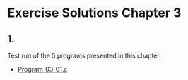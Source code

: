 # Exercise Solutions Chapter 3 #
## 1. ##
Test run of the 5 programs presented in this chapter.  
 - [Program_03_01.c](Exercise_01/Program_03_01/program_03_01.c)